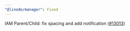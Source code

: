 ```yaml
---
"@linode/manager": Fixed
---
```


IAM Parent/Child: fix spacing and add notification ([#13013](https://github.com/linode/manager/pull/13013))
